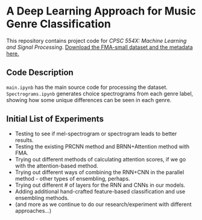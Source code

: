 # A Deep Learning Approach for Music Genre Classification
This repository contains project code for _CPSC 554X: Machine Learning and Signal Processing_.
[Download the FMA-small dataset and the metadata here.](https://github.com/mdeff/fma)

## Code Description
`main.ipynb` has the main source code for processing the dataset.
`Spectrograms.ipynb` generates choice spectrograms from each genre label, showing how some unique differences can be seen in each genre. 

## Initial List of Experiments
- Testing to see if mel-spectrogram or spectrogram leads to better results.
- Testing the existing PRCNN method and BRNN+Attention method with FMA. 
- Trying out different methods of calculating attention scores, if we go with the attention-based method. 
- Trying out different ways of combining the RNN+CNN in the parallel method - other types of ensembling, perhaps. 
- Trying out different # of layers for the RNN and CNNs in our models. 
- Adding additional hand-crafted feature-based classification and use ensembling methods. 
- (and more as we continue to do our research/experiment with different approaches…)  

